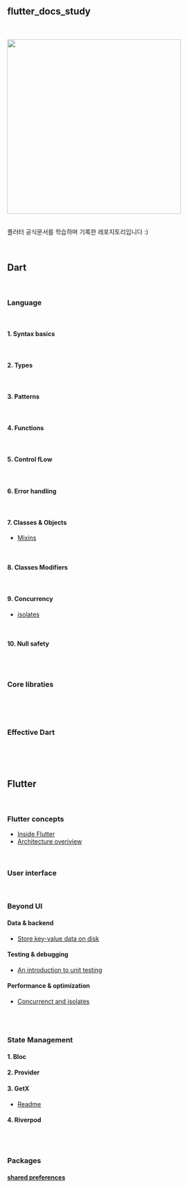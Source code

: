 ## flutter_docs_study

<br/>
<br/>


<img src="https://flutter-ko.dev/assets/images/shared/brand/flutter/logo/flutter-lockup.png" width="400">

<br/>
<br/>


플러터 공식문서를 학습하며 기록한 레포지토리입니다 :)

<br/>


## Dart

<br/>

### Language

<br/>

#### 1. Syntax basics

<br/>

#### 2. Types

<br/>

#### 3. Patterns

<br/>

#### 4. Functions

<br/>

#### 5. Control fLow

<br/>

#### 6. Error handling

<br/>

#### 7. Classes & Objects

- [Mixins](https://github.com/suojae3/flutter_dart_docs/blob/main/dart/mixins.md)


<br/>

#### 8. Classes Modifiers

<br/>

#### 9. Concurrency

- [isolates](https://github.com/suojae3/flutter_dart_docs/blob/main/dart/isolates.md)

<br/>

#### 10. Null safety


<br/>

#

### Core libraties

<br/>
<br/>


#

### Effective Dart


<br/>
<br/>
<br/>

## Flutter

<br/>

### Flutter concepts

- [Inside Flutter](https://github.com/suojae3/flutter_dart_docs/blob/main/flutter/Inside_flutter.md)
- [Architecture overiview](https://github.com/suojae3/flutter_dart_docs/blob/main/flutter/architecture_overview.md)


<br/>


### User interface

<br/>


### Beyond UI

#### Data & backend
- [Store key-value data on disk](https://docs.flutter.dev/cookbook/persistence/key-value)

#### Testing & debugging
- [An introduction to unit testing](https://github.com/suojae3/flutter_dart_docs/blob/main/flutter/unit_testing.md)

#### Performance & optimization 

- [Concurrenct and isolates](https://docs.flutter.dev/perf/isolates)
  

<br/>

#

### State Management

#### 1. Bloc

#### 2. Provider

#### 3. GetX
- [Readme](https://github.com/suojae3/flutter_dart_docs/blob/main/getx/getx_readme.md)


#### 4. Riverpod



<br/>

#

### Packages 

#### [shared preferences]()



